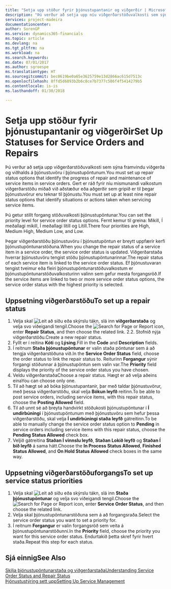 ```yaml
---
title: "Setja upp stöður fyrir þjónustupantanir og viðgerðir | Microsoft Docs"
description: "Þú verður að setja upp níu viðgerðarstöðuvalkosti sem sýna framvindu viðgerða og viðhalds á þjónustuvöru í þjónustupöntunum."
services: project-madeira
documentationcenter: 
author: SorenGP
ms.service: dynamics365-financials
ms.topic: article
ms.devlang: na
ms.tgt_pltfrm: na
ms.workload: na
ms.search.keywords: 
ms.date: 07/01/2017
ms.author: sgroespe
ms.translationtype: HT
ms.sourcegitcommit: bec0619be0a65e3625759e13d2866ac615d7513c
ms.openlocfilehash: 8ffd5d6893b2b6c8ce7b7377c586f4f5414279b5
ms.contentlocale: is-is
ms.lasthandoff: 01/30/2018

---
```

# <a name="set-up-statuses-for-service-orders-and-repairs"></a><span data-ttu-id="99ae5-103">Setja upp stöður fyrir þjónustupantanir og viðgerðir</span><span class="sxs-lookup"><span data-stu-id="99ae5-103">Set Up Statuses for Service Orders and Repairs</span></span>
<span data-ttu-id="99ae5-104">Þú verður að setja upp viðgerðarstöðuvalkosti sem sýna framvindu viðgerða og viðhalds á þjónustuvöru í þjónustupöntunum.</span><span class="sxs-lookup"><span data-stu-id="99ae5-104">You must set up repair status options that identify the progress of repair and maintenance of service items in service orders.</span></span> <span data-ttu-id="99ae5-105">Gert er ráð fyrir níu mismunandi valkostum viðgerðarstöðu miðað við aðstæður eða aðgerðir sem gripið er til þegar þjónustuvörur eru teknar til þjónustu.</span><span class="sxs-lookup"><span data-stu-id="99ae5-105">You must set up at least nine repair status options that identify situations or actions taken when servicing service items.</span></span>  

<span data-ttu-id="99ae5-106">Þú getur stillt forgang stöðuvalkosti þjónustupöntunar.</span><span class="sxs-lookup"><span data-stu-id="99ae5-106">You can set the priority level for service order status options.</span></span> <span data-ttu-id="99ae5-107">Fernt kemur til greina: Mikill, Í meðallagi mikill, Í meðallagi lítill og Lítill.</span><span class="sxs-lookup"><span data-stu-id="99ae5-107">There four priorities are High, Medium High, Medium Low, and Low.</span></span>  
  
<span data-ttu-id="99ae5-108">Þegar viðgerðarstöðu þjónustuvöru í þjónustupöntun er breytt uppfærir kerfi þjónustupöntunarstöðuna.</span><span class="sxs-lookup"><span data-stu-id="99ae5-108">When you change the repair status of a service item in a service order, the service order status is updated.</span></span> <span data-ttu-id="99ae5-109">Viðgerðarstaða hverrar þjónustuvöru tengist stöðu þjónustupöntunarinnar.</span><span class="sxs-lookup"><span data-stu-id="99ae5-109">The repair status of each service item is linked to the service order status.</span></span> <span data-ttu-id="99ae5-110">Ef þjónustuvaran tengist tveimur eða fleiri þjónustupöntunarstöðuvalkostum er þjónustupöntunarstöðuvalkosturinn valinn sem gefur mesta forgangsröð.</span><span class="sxs-lookup"><span data-stu-id="99ae5-110">If the service items are linked to two or more service order status options, the service order status with the highest priority is selected.</span></span>  

## <a name="to-set-up-a-repair-status"></a><span data-ttu-id="99ae5-111">Uppsetning viðgerðarstöðu</span><span class="sxs-lookup"><span data-stu-id="99ae5-111">To set up a repair status</span></span>  
1. <span data-ttu-id="99ae5-112">Velja skal ![Leit að síðu eða skýrslu](media/ui-search/search_small.png "Leit að síðu eða skýrslu táknið") tákn, slá inn **viðgerðarstaða** og velja svo viðeigandi tengil.</span><span class="sxs-lookup"><span data-stu-id="99ae5-112">Choose the ![Search for Page or Report](media/ui-search/search_small.png "Search for Page or Report icon") icon, enter **Repair Status**, and then choose the related link.</span></span> <span data-ttu-id="99ae5-113">2.</span><span class="sxs-lookup"><span data-stu-id="99ae5-113">2.</span></span> <span data-ttu-id="99ae5-114">Stofnið nýja viðgerðarstöðu.</span><span class="sxs-lookup"><span data-stu-id="99ae5-114">Create a new repair status.</span></span>  
3. <span data-ttu-id="99ae5-115">Fyllt er í reitina **Kóti** og **Lýsing**.</span><span class="sxs-lookup"><span data-stu-id="99ae5-115">Fill in the **Code** and **Description** fields.</span></span>  
4. <span data-ttu-id="99ae5-116">Í reitnum **Staða þjónustupöntunar** er valin staða pöntunar sem á að tengja viðgerðarstöðuna við.</span><span class="sxs-lookup"><span data-stu-id="99ae5-116">In the **Service Order Status** field, choose the order status to link the repair status to.</span></span> <span data-ttu-id="99ae5-117">Reiturinn **Forgangur** sýnir forgangi stöðunnar á þjónustupöntun sem valin var.</span><span class="sxs-lookup"><span data-stu-id="99ae5-117">The **Priority** field displays the priority of the service order status you have chosen.</span></span>  
5. <span data-ttu-id="99ae5-118">Veldu viðgerðarstaða</span><span class="sxs-lookup"><span data-stu-id="99ae5-118">Choose a repair status.</span></span> <span data-ttu-id="99ae5-119">Hægt er að velja aðeins eina</span><span class="sxs-lookup"><span data-stu-id="99ae5-119">You can choose only one.</span></span>  
6. <span data-ttu-id="99ae5-120">Til að hægt sé að bóka þjónustupantanir, þar með taldar þjónustuvörur, með þessa viðgerðarstöðu, skal velja **Bókun leyfð** reitinn.</span><span class="sxs-lookup"><span data-stu-id="99ae5-120">To be able to post service orders, including service items, with this repair status, choose the **Posting Allowed** field.</span></span>  
7. <span data-ttu-id="99ae5-121">Til að unnt sé að breyta handvirkt stöðukosti þjónustupöntunar í **Í undirbúningi** í þjónustupöntunum með þjónustuvöru sem hefur þessa viðgerðarstöðu, skal velja **Í undirbúningi staða leyfð** gátreitinn.</span><span class="sxs-lookup"><span data-stu-id="99ae5-121">To be able to manually change the service order status option to **Pending** in service orders including service items with this repair status, choose the **Pending Status Allowed** check box.</span></span>  
8. <span data-ttu-id="99ae5-122">Veljið gátreitina **Staðan Í vinnslu leyfð**, **Staðan Lokið leyfð** og **Staðan Í bið leyfð** á sama hátt.</span><span class="sxs-lookup"><span data-stu-id="99ae5-122">Choose the **In Process Status Allowed**, **Finished Status Allowed**, and **On Hold Status Allowed** check boxes in the same way.</span></span>
  
## <a name="to-set-up-service-status-priorities"></a><span data-ttu-id="99ae5-123">Uppsetning viðgerðarstöðuforgangs</span><span class="sxs-lookup"><span data-stu-id="99ae5-123">To set up service status priorities</span></span>  
1. <span data-ttu-id="99ae5-124">Velja skal ![Leit að síðu eða skýrslu](media/ui-search/search_small.png "Leit að síðu eða skýrslu táknið") tákn, slá inn  **Staða þjónustupöntunar** og velja svo viðeigandi tengil.</span><span class="sxs-lookup"><span data-stu-id="99ae5-124">Choose the ![Search for Page or Report](media/ui-search/search_small.png "Search for Page or Report icon") icon, enter **Service Order Status**, and then choose the related link.</span></span>  
2. <span data-ttu-id="99ae5-125">Velja skal þjónustupöntunarstöðuna sem á að forgangsraða.</span><span class="sxs-lookup"><span data-stu-id="99ae5-125">Select the service order status you want to set a priority for.</span></span>  
3. <span data-ttu-id="99ae5-126">Í reitnum **Forgangur** er valin forgangsröð sem veita á þjónustupöntunarstöðunni.</span><span class="sxs-lookup"><span data-stu-id="99ae5-126">In the **Priority** field, choose the priority you want for this service order status.</span></span> <span data-ttu-id="99ae5-127">Endurtakið þetta skref fyrir hvert staða.</span><span class="sxs-lookup"><span data-stu-id="99ae5-127">Repeat this step for each status.</span></span>  
  
## <a name="see-also"></a><span data-ttu-id="99ae5-128">Sjá einnig</span><span class="sxs-lookup"><span data-stu-id="99ae5-128">See Also</span></span>  
[<span data-ttu-id="99ae5-129">Skilja þjónustupöntunarstaða og viðgerðarstaða</span><span class="sxs-lookup"><span data-stu-id="99ae5-129">Understanding Service Order Status and Repair Status</span></span>]()  
[<span data-ttu-id="99ae5-130">Þjónustustýring sett upp</span><span class="sxs-lookup"><span data-stu-id="99ae5-130">Setting Up Service Management</span></span>](service-setup-service.md)  

